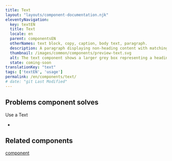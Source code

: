```yaml
---
title: Text
layout: "layouts/component-documentation.njk"
eleventyNavigation:
  key: textEN
  title: Text
  locale: en
  parent: componentsEN
  otherNames: text block, copy, caption, body text, paragraph.
  description: A paragraph displaying non-heading content with matching GCDS styles to provide accessible text sizes and color contrast.
  thumbnail: /images/common/components/preview-text.svg
  alt: The text component shows a larger grey box representing a heading and 3 smaller boxes below highlighted in dark blue representing a text block.
  state: coming-soon
translationKey: "text"
tags: ['textEN', 'usage']
permalink: /en/components/text/
# date: "git Last Modified"
---
```


## Problems component solves

Use a Text

-

<article class="bg-full-width bg-primary text-light pt-500 pb-400 my-500">
  <h2 class="mt-0 mb-400">Related components</h2>

  <a href="" class="link-light">component</a>
</article>
